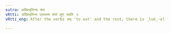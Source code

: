 ```yaml
---
sutra: अदिप्रभृतिभ्यः शपः
vRtti: अदिप्रभृतिभ्य उत्तरस्य शपो लुग् भवति ॥
vRtti_eng: After the verbs अद् 'to eat' and the rest, there is _luk_-elision of the _Vikarana_ शप् (III. 1. 68).

---
```


